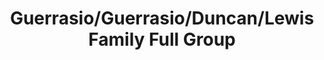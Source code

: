 ---
title: Guerrasio/Guerrasio/Duncan/Lewis Family Full Group
caption: 
fileName: /assets/images/fulls/IMG_2922.jpg
---